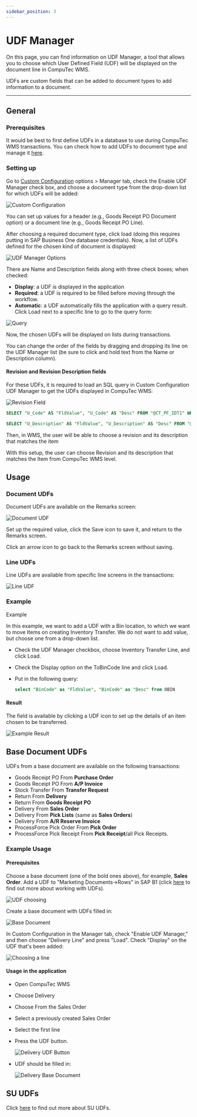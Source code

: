 ```yaml
---
sidebar_position: 3
---
```


# UDF Manager

On this page, you can find information on UDF Manager, a tool that allows you to choose which User Defined Field (UDF) will be displayed on the document line in CompuTec WMS.

UDFs are custom fields that can be added to document types to add information to a document.

---

## General

### Prerequisites

It would be best to first define UDFs in a database to use during CompuTec WMS transactions. You can check how to add UDFs to document type and manage it [here](/docs/processforce/administrator-guide/udfs).

### Setting up

Go to [Custom Configuration](../../../custom-configuration/overview.md) options > Manager tab, check the Enable UDF Manager check box, and choose a document type from the drop-down list for which UDFs will be added:

![Custom Configuration](./media/custom-config-option.webp)

You can set up values for a header (e.g., Goods Receipt PO Document option) or a document line (e.g., Goods Receipt PO Line).

After choosing a required document type, click load (doing this requires putting in SAP Business One database credentials). Now, a list of UDFs defined for the chosen kind of document is displayed:

![UDF Manager Options](./media/udf-manager-options.webp)

There are Name and Description fields along with three check boxes; when checked:

- **Display**: a UDF is displayed in the application
- **Required**: a UDF is required to be filled before moving through the workflow.
- **Automatic**: a UDF automatically fills the application with a query result. Click Load next to a specific line to go to the query form:

![Query](./media/query.webp)

Now, the chosen UDFs will be displayed on lists during transactions.

You can change the order of the fields by dragging and dropping its line on the UDF Manager list (be sure to click and hold text from the Name or Description column).

#### Revision and Revision Description fields

For these UDFs, it is required to load an SQL query in Custom Configuration UDF Manager to get the UDFs displayed in CompuTec WMS:

![Revision Field](./media/revision-field.webp)

```sql
SELECT "U_Code" AS "FldValue", "U_Code" AS "Desc" FROM "@CT_PF_IDT1" WHERE "U_ParentItemCode" = @ItemCode
```

```sql
SELECT "U_Description" AS "FldValue", "U_Description" AS "Desc" FROM "@CT_PF_IDT1" WHERE "U_ParentItemCode" = @ItemCode
```

Then, in WMS, the user will be able to choose a revision and its description that matches the item

With this setup, the user can choose Revision and its description that matches the Item from CompuTec WMS level.

## Usage

### Document UDFs

Document UDFs are available on the Remarks screen:

![Document UDF](./media/document-udf.webp)

Set up the required value, click the Save icon to save it, and return to the Remarks screen.

Click an arrow icon to go back to the Remarks screen without saving.

### Line UDFs

Line UDFs are available from specific line screens in the transactions:

![Line UDF](./media/line-udf.webp)

### Example

Example

In this example, we want to add a UDF with a Bin location, to which we want to move Items on creating Inventory Transfer. We do not want to add value, but choose one from a drop-down list.

- Check the UDF Manager checkbox, choose Inventory Transfer Line, and click Load.
- Check the Display option on the ToBinCode line and click Load.
- Put in the following query:

    ```sql
    select "BinCode" as "FldValue", "BinCode" as "Desc" from OBIN
    ```

#### Result

The field is available by clicking a UDF icon to set up the details of an item chosen to be transferred.

![Example Result](./media/example-result.webp)

## Base Document UDFs

UDFs from a base document are available on the following transactions:

- Goods Receipt PO From **Purchase Order**
- Goods Receipt PO From **A/P Invoice**
- Stock Transfer From **Transfer Request**
- Return From **Delivery**
- Return From **Goods Receipt PO**
- Delivery From **Sales Order**
- Delivery From **Pick Lists** (same as **Sales Orders**)
- Delivery From **A/R Reserve Invoice**
- ProcessForce Pick Order From **Pick Order**
- ProcessForce Pick Receipt From **Pick Receipt**/all Pick Receipts.

### Example Usage

#### Prerequisites

Choose a base document (one of the bold ones above), for example, **Sales Order**.
Add a UDF to "Marketing Documents->Rows" in SAP B1 (click [here](/docs/processforce/administrator-guide/udfs) to find out more about working with UDFs).

![UDF choosing](./media/udf-choosing.webp)

Create a base document with UDFs filled in:

![Base Document](./media/base-document.webp)

In Custom Configuration in the Manager tab, check "Enable UDF Manager," and then choose "Delivery Line" and press "Load". Check "Display" on the UDF that's been added:

![Choosing a line](./media/manager-choosing-delivery-line.webp)

#### Usage in the application

- Open CompuTec WMS
- Choose Delivery
- Choose From the Sales Order
- Select a previously created Sales Order
- Select the first line
- Press the UDF button.

    ![Delivery UDF Button](./media/delivery-udf-button.webp)
- UDF should be filled in:

    ![Delivery Base Document](./media/delivery-base-document-udf.webp)

## SU UDFs

Click [here](../../../../user-guide/storage-units/su-udfs.md) to find out more about SU UDFs.
